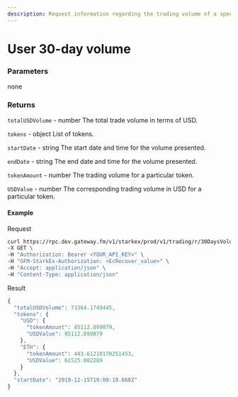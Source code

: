 ```yaml
---
description: Request information regarding the trading volume of a specific address for the last 30 days. The request returns the overall trading volume details for all tokens in USD as well as the trading volume per token. Results are cached for 60 minutes.
---
```


# **User 30-day volume**

### **Parameters**

none

### **Returns**

`totalUSDVolume` - number
The total trade volume in terms of USD.

`tokens` - object
List of tokens.

`startDate` - string
The start date and time for the volume presented.

`endDate` - string
The end date and time for the volume presented.

`tokenAmount` - number
The trading volume for a particular token.

`USDValue` - number
The corresponding trading volume in USD for a particular token.

#### **Example**

Request

```bash
curl https://rpc.dev.gateway.fm/v1/starkex/prod/v1/trading/r/30DaysVolume \
-X GET \
-H "Authorization: Bearer <YOUR_API_KEY>" \
-H "GFM-StarkEx-Authorization: <EcRecover_value>" \
-H "Accept: application/json" \
-H "Content-Type: application/json"
```


Result

```javascript
{
  "totalUSDVolume": 73364.1749445,
  "tokens": {
    "USD": {
      "tokenAmount": 85112.899879,
      "USDValue": 85112.899879
    },
    "ETH": {
      "tokenAmount": 443.61218170251453,
      "USDValue": 61525.002289
    }
  },
  "startDate": "2019-12-15T19:09:18.668Z"
}        
```